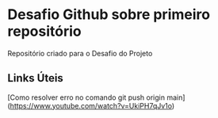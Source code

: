 # Desafio Github sobre primeiro repositório

Repositório criado para o Desafio do Projeto

## Links Úteis

[Como resolver erro no comando git push origin main] (https://www.youtube.com/watch?v=UkiPH7qJv1o)
